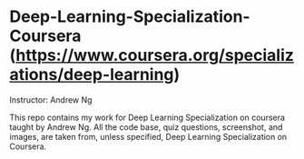 # Deep-Learning-Specialization-Coursera (https://www.coursera.org/specializations/deep-learning)

Instructor: Andrew Ng

This repo contains my work for Deep Learning Specialization on coursera taught by Andrew Ng. All the code base, quiz questions, screenshot, and images, are taken from, unless specified, Deep Learning Specialization on Coursera.
